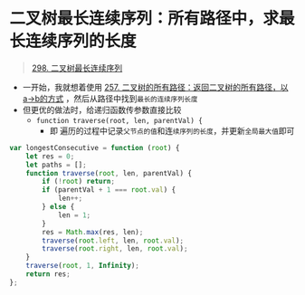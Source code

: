 
# 二叉树最长连续序列：所有路径中，求最长连续序列的长度


> [298. 二叉树最长连续序列](https://leetcode.cn/problems/binary-tree-longest-consecutive-sequence/)


- 一开始，我就想着使用 [257. 二叉树的所有路径：返回二叉树的所有路径，以a→b的方式](/post/mf0e57aazk.html) ，然后从路径中找到`最长的连续序列长度`
- 但更优的做法时，给递归函数传参数直接比较
	- `function traverse(root, len, parentVal) {`
		- 即 遍历的过程中记录`父节点的值`和连`续序列的长度`，并更新`全局最大值`即可

```javascript
var longestConsecutive = function (root) {
    let res = 0;
    let paths = [];
    function traverse(root, len, parentVal) {
        if (!root) return;
        if (parentVal + 1 === root.val) {
            len++;
        } else {
            len = 1;
        }
        res = Math.max(res, len);
        traverse(root.left, len, root.val);
        traverse(root.right, len, root.val);
    }
    traverse(root, 1, Infinity);
    return res;
};
```